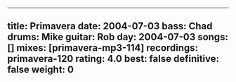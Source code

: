 
---
title: Primavera
date: 2004-07-03
bass:	Chad
drums:	Mike
guitar:	Rob
day: 2004-07-03
songs: []
mixes: [primavera-mp3-114]
recordings: primavera-120
rating: 4.0
best: false
definitive: false
weight: 0
---
